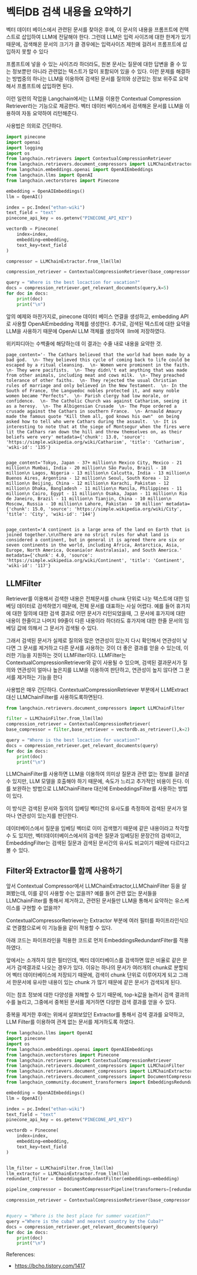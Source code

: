 # 벡터DB 검색 내용을 요약하기

벡터 데이터 베이스에서 관련된 문서를 찾아온 후에, 이 문서의 내용을 프롬프트에 컨텍스트로 삽입하여 LLM에 전달해야 한다. 그런데 LLM은 입력 사이즈에 대한 한계가 있기 때문에, 검색해온 문서의 크기가 클 경우에는 입력사이즈 제한에 걸려서 프롬프트에 삽입하지 못할 수 있다

프롬프트에 넣을 수 있는 사이즈라 하더라도, 원본 문서는 질문에 대한 답변을 줄 수 있는 정보뿐만 아니라 관련없는 텍스트가 많이 포함되어 있을 수 있다. 이런 문제를 해결하는 방법중의 하나는 LLM을 이용하여 검색된 문서를 질의와 상관있는 정보 위주로 요약해서 프롬프트에 삽입하면 된다.

이런 일련의 작업을 Langchain에서는 LLM을 이용한 Contextual Compression Retriever라는 기능으로 제공한다. 벡터 데이터 베이스에서 검색해온 문서를 LLM을 이용하여 자동 요약하여 리턴해준다.

사용법은 의외로 간단하다.

```python
import pinecone
import openai
import logging
import os
from langchain.retrievers import ContextualCompressionRetriever
from langchain.retrievers.document_compressors import LLMChainExtractor
from langchain.embeddings.openai import OpenAIEmbeddings
from langchain.llms import OpenAI
from langchain.vectorstores import Pinecone

embedding = OpenAIEmbeddings()
llm = OpenAI()

index = pc.Index("ethan-wiki")
text_field = "text"
pinecone_api_key = os.getenv("PINECONE_API_KEY")

vectordb = Pinecone(
    index=index,
    embedding=embedding,
    text_key=text_field
)

compressor = LLMChainExtractor.from_llm(llm)

compression_retriever = ContextualCompressionRetriever(base_compressor = compressor,base_retriever = vectordb.as_retriever())

query = "Where is the best locaction for vacation?"
docs = compression_retriever.get_relevant_documents(query,k=5)
for doc in docs:
    print(doc)
    print("\n")
```

앞의 예제와 마찬가지로, pinecone 데이터 베이스 연결을 생성하고, embedding API로 사용할 OpenAIEmbedding 객체를 생성한다. 추가로, 검색된 텍스트에 대한 요약을 LLM을 사용하기 때문에 OpenAI LLM 객체를 생성하여  llm에 저장하였다. 


위키피디아는 수백줄에 해당하는데 이 결과는 수줄 내로 내용을 요약한 것. 
```text
page_content='- The Cathars believed that the world had been made by a bad god.  \n- They believed this cycle of coming back to life could be escaped by a ritual cleansing.  \n- Women were prominent in the faith.  \n- They were pacifists.  \n- They didn\'t eat anything that was made from other animals, including meat and cows milk.  \n- They preached tolerance of other faiths.  \n- They rejected the usual Christian rules of marriage and only believed in the New Testament.  \n- In the South of France, the Languedoc nobles protected it, and many noble women became "Perfects".  \n- Parish clergy had low morale, or confidence.  \n- The Catholic Church was against Catharism, seeing it as a heresy.  \n- The Albigensian Crusade  \n- The Pope ordered a crusade against the Cathars in southern France.  \n- Arnauld Amaury made the famous quote "Kill them all, god knows his own"  on being asked how to tell who were Cathars during the assault.  \n- It is interesting to note that at the siege of Montsegur when the fires were lit the Cathars ran down the hill and threw themselves on, as their beliefs were very' metadata={'chunk': 13.0, 'source': 'https://simple.wikipedia.org/wiki/Catharism', 'title': 'Catharism', 'wiki-id': '135'}


page_content='Tokyo, Japan - 37+ million\n Mexico City, Mexico - 21 million\n Mumbai, India - 20 million\n São Paulo, Brazil - 18 million\n Lagos, Nigeria - 13 million\n Calcutta, India - 13 million\n Buenos Aires, Argentina - 12 million\n Seoul, South Korea - 12 million\n Beijing, China - 12 million\n Karachi, Pakistan - 12 million\n Dhaka, Bangladesh - 11 million\n Manila, Philippines - 11 million\n Cairo, Egypt - 11 million\n Osaka, Japan - 11 million\n Rio de Janeiro, Brazil - 11 million\n Tianjin, China - 10 million\n Moscow, Russia - 10 million\n Lahore, Pakistan - 10 million' metadata={'chunk': 15.0, 'source': 'https://simple.wikipedia.org/wiki/City', 'title': 'City', 'wiki-id': '144'}


page_content='A continent is a large area of the land on Earth that is joined together.\n\nThere are no strict rules for what land is considered a continent, but in general it is agreed there are six or seven continents in the world, including Africa, Antarctica, Asia, Europe, North America, Oceania(or Australasia), and South America.' metadata={'chunk': 4.0, 'source': 'https://simple.wikipedia.org/wiki/Continent', 'title': 'Continent', 'wiki-id': '117'}
```


## LLMFilter

Retriever를 이용해서 검색한 내용은 전체문서를 chunk 단위로 나눈 텍스트에 대한 임베딩 데이터로 검색하였기 때문에, 전체 문서를 대표하는 사실 어렵다. 예를 들어 휴가지에 대한 질의에 대한 검색 결과로 어떤 문서가 리턴되었을때, 그 문서에 휴가지에 대한 내용이 한줄이고 나머지 99줄이 다른 내용이라 하더라도 휴가지에 대한 한줄 문서의 임베딩 값에 의해서 그 문서가 검색될 수 있다.

그래서 검색된 문서가 실제로 질의와 많은 연관성이 있는지 다시 확인해서 연관성이 낮다면 그 문서를 제거하고 다른 문서를 사용하는 것이 더 좋은 결과를 얻을 수 있는데, 이러한 기능을 지원하는 것이 LLMFilter이다. LLMFilter는 ContextualCompressionRetriever와 같이 사용될 수 있으며, 검색된 결과문서가 질의와 연관성이 얼마나 높은지를 LLM을 이용하여 판단하고, 연관성이 높지 않다면 그 문서를 제거하는 기능을 한다

사용법은 매우 간단하다. ContextualCompressionRetriever 부분에서 LLMExtract대신 LLMChainFilter를 사용하도록하면된다.

```python
from langchain.retrievers.document_compressors import LLMChainFilter

filter = LLMChainFilter.from_llm(llm)
compression_retriever = ContextualCompressionRetriever(
base_compressor = filter,base_retriever = vectordb.as_retriever(),k=2)

query = "Where is the best locaction for vacation?"
docs = compression_retriever.get_relevant_documents(query)
for doc in docs:
    print(doc)
    print("\n")
```

LLMChainFilter를 사용하면 LLM을 이용하여 의미상 질문과 관련 없는 정보를 걸러낼 수 있지만, LLM 모델을 호출해야 하기 때문에, 속도가 느리고 추가적인 비용이 든다. 이를 보완하는 방법으로 LLMChainFiltere 대신에 EmbeddingsFilter를 사용하는 방법이 있다.

이 방식은 검색된 문서와 질의의 임베딩 벡터간의 유사도를 측정하여 검색된 문서가 얼마나 연관성이 있는지를 판단한다.

데이터베이스에서 질문을 임베딩 벡터로 이미 검색했기 때문에 같은 내용이라고 착각할 수 도 있지만, 벡터데이터베이스에서의 검색은 질문과 임베딩된 문장간의 검색이고, EmbeddingFilter는 검색된 질문과 검색된 문서간의 유사도 비교이기 때문에 다르다고 볼 수 있다.


## Filter와 Extractor를 함께 사용하기

앞서 Contextual Compressor에서 LLMChainExtractor,LLMChainFilter 등을 살펴봤는데, 이를 같이 사용할 수는 없을까? 예를 들어 관련 없는 문서들을 LLMChainFilter를 통해서 제거하고, 관련된 문서들만 LLM을 통해서 요약하는 유스케이스를 구현할 수 없을까?

ContextualCompressorRetriever는 Extractor 부분에 여러 필터를 파이프라인식으로 연결함으로써 이 기능들을 같이 적용할 수 있다.

아래 코드는 파이프라인을 적용한 코드로 먼저 EmbeddingsRedundantFilter를 적용하였다.

앞에서는 소개하지 않은 필터인데, 벡터 데이터베이스를 검색하면 많은 비율로 같은 문서가 검색결과로 나오는 경우가 있다. 이유는 하나의 문서가 여러개의 chunk로 분할되어 벡터 데이터베이스에 저장되기 때문에, 검색이 chunk 단위로 이루어지게 되고 그래서 한문서에 유사한 내용이 있는 chunk 가 많기 때문에 같은 문서가 검색되게 된다.

이는 참조 정보에 대한 다양성을 저해할 수 있기 때문에, top-k값을 늘려서 검색 결과의 수를 늘리고, 그중에서 중복된 문서를 제거하면 다양한 검색 결과를 얻을 수 있다.

중복을 제거한 후에는 위에서 살펴보았던 Extractor를 통해서 검색 결과를 요약하고, LLM Filter를 이용하여 관계 없는 문서를 제거하도록 하였다.

```python
from langchain.llms import OpenAI
import pinecone
import os
from langchain.embeddings.openai import OpenAIEmbeddings
from langchain.vectorstores import Pinecone
from langchain.retrievers import ContextualCompressionRetriever
from langchain.retrievers.document_compressors import LLMChainFilter
from langchain.retrievers.document_compressors import LLMChainExtractor
from langchain.retrievers.document_compressors import DocumentCompressorPipeline
from langchain_community.document_transformers import EmbeddingsRedundantFilter

embedding = OpenAIEmbeddings()
llm = OpenAI()

index = pc.Index("ethan-wiki")
text_field = "text"
pinecone_api_key = os.getenv("PINECONE_API_KEY")

vectordb = Pinecone(
    index=index,
    embedding=embedding,
    text_key=text_field
)


llm_filter = LLMChainFilter.from_llm(llm)
llm_extractor = LLMChainExtractor.from_llm(llm)
redundant_filter = EmbeddingsRedundantFilter(embeddings=embedding)

pipeline_compressor = DocumentCompressorPipeline(transformers=[redundant_filter,llm_extractor,llm_filter])

compression_retriever = ContextualCompressionRetriever(base_compressor = pipeline_compressor,base_retriever = vectordb.as_retriever(),k=10)


#query = "Where is the best place for summer vacation?"
query ="Where is the cuba? and nearest country by the Cuba?"
docs = compression_retriever.get_relevant_documents(query)
for doc in docs:
    print(doc)
    print("\n")
```

References: 
- https://bcho.tistory.com/1417
